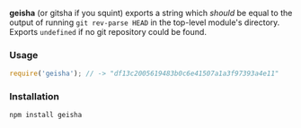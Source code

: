 **geisha** (or gitsha if you squint) exports a string which *should* be equal
to the output of running `git rev-parse HEAD` in the top-level module's
directory. Exports `undefined` if no git repository could be found.

### Usage

```javascript
require('geisha'); // -> "df13c2005619483b0c6e41507a1a3f97393a4e11"
```

### Installation

```
npm install geisha
```
